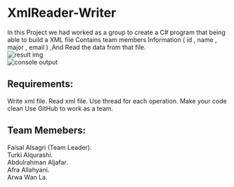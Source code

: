 # XmlReader-Writer
In this Project we had worked as a group to create a C# program that being able to build a XML file Contains team members Information ( id , name , major , email ) ,And Read the data from that file. 
<br>
![result img](https://user-images.githubusercontent.com/82481987/124161301-eb798200-daa5-11eb-96c3-53c204438f72.png)
<br>
![console output](https://user-images.githubusercontent.com/82481987/124161619-4b702880-daa6-11eb-9cf8-7d63f1d0e088.png)


## Requirements:
Write xml file.
Read xml file.
Use thread for each operation.
Make your code clean
Use GitHub to work as a team.

## Team Memebers:
Faisal Alsagri (Team Leader).
<br>
Turki Alqurashi.
<br>
Abdulrahman Aljafar.
<br>
Afra Allahyani.
<br>
Arwa Wan La.
